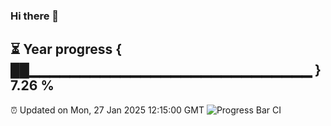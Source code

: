 ### Hi there 👋
⏳ Year progress { ██▁▁▁▁▁▁▁▁▁▁▁▁▁▁▁▁▁▁▁▁▁▁▁▁▁▁▁▁ } 7.26 %
---
⏰ Updated on Mon, 27 Jan 2025 12:15:00 GMT
![Progress Bar CI](https://github.com/Moyi321/Moyi321/workflows/Progress%20Bar%20CI/badge.svg)
